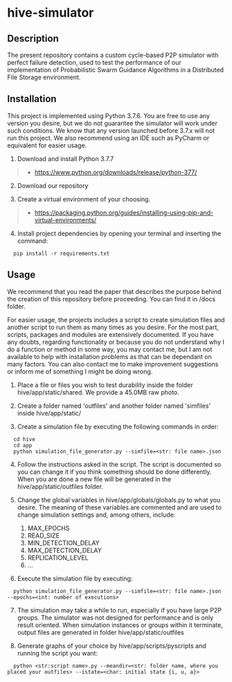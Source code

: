 # hive-simulator

##  Description
The present repository contains a custom cycle-based P2P simulator with perfect failure detection, used to test the performance of our implementation of Probabilistic Swarm Guidance Algorithms in a Distributed File Storage environment. 

##  Installation
This project is implemented using Python 3.7.6. You are free to use any version you desire, but we do not guarantee the simulator will work under such conditions. We know that any version launched before 3.7.x will not run this project. We also recommend using an IDE such as PyCharm or equivalent for easier usage.

1. Download and install Python 3.7.7
  > * https://www.python.org/downloads/release/python-377/

2. Download our repository

3. Create a virtual environment of your choosing.
  > * https://packaging.python.org/guides/installing-using-pip-and-virtual-environments/

4. Install project dependencies by opening your terminal and inserting the command:
```
  pip install -r requirements.txt
```

## Usage
We recommend that you read the paper that describes the purpose behind the creation of this repository before proceeding. You can find it in /docs folder.

For easier usage, the projects includes a script to create simulation files and another script to run them as many times as you desire. For the most part, scripts, packages and modules are extensively documented. If you have any doubts, regarding functionality or because you do not understand why I do a function or method in some way, you may contact me, but I am not available to help with installation problems as that can be dependant on many factors. You can also contact me to make improvement suggestions or inform me of something I might be doing wrong.

1. Place a file or files you wish to test durability inside the folder hive/app/static/shared. We provide a 45.0MB raw photo.

2. Create a folder named 'outfiles' and another folder named 'simfiles' inside hive/app/static/

3. Create a simulation file by executing the following commands in order:
```
  cd hive
  cd app
  python simulation_file_generator.py --simfile=<str: file name>.json
```

4. Follow the instructions asked in the script. The script is documented so you can change it if you think something should be done differently. When you are done a new file will be generated in the hive/app/static/outfiles folder.

5. Change the global variables in hive/app/globals/globals.py to what you desire. The meaning of these variables are commented and are used to change simulation settings and, among others, include:
	1. MAX_EPOCHS
	2. READ_SIZE
	3. MIN_DETECTION_DELAY
	4. MAX_DETECTION_DELAY
	5. REPLICATION_LEVEL
	6. ...

6. Execute the simulation file by executing:
```
  python simulation_file_generator.py --simfile=<str: file name>.json --epochs=<int: number of executions>
```

7. The simulation may take a while to run, especially if you have large P2P groups. The simulator was not designed for performance and is only result oriented. When simulation instances or groups within it terminate, output files are generated in folder hive/app/static/outfiles

8. Generate graphs of your choice by hive/app/scripts/pyscripts and running the script you want:
```
  python <str:script name>.py --meandir=<str: folder name, where you placed your outfiles> --istate=<char: initial state {i, u, a}>
```
